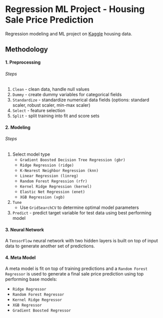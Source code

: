 # Regression ML Project - Housing Sale Price Prediction 
Regression modeling and ML project on [Kaggle](https://www.kaggle.com/competitions/house-prices-advanced-regression-techniques) housing data.

## Methodology

#### 1. Preprocessing

###### Steps
1. `Clean` - clean data, handle null values
1. `Dummy` - create dummy variables for categorical fields
1. `Standardize` - standardize numerical data fields (options: standard scaler, robust scaler, min-max scaler)
1. `Select` - feature selection
1. `Split` - split training into fit and score sets

#### 2. Modeling

###### Steps
1. Select model type
    - `Gradient Boosted Decision Tree Regression (gbr)`
    - `Ridge Regression (ridge)`
    - `K-Nearest Neighbor Regression (knn)`
    - `Linear Regression (linreg)`
    - `Random Forest Regression (rfr)`
    - `Kernel Ridge Regression (kernel)`
    - `Elastic Net Regression (enet)`
    - `XGB Regression (xgb)`
1. `Tune`
    - Use `GridSearchCV` to determine optimal model parameters
1. `Predict` - predict target variable for test data using best performing model

#### 3. Neural Network
A `TensorFlow` neural network with two hidden layers is built on top of input data to generate another set of predictions.

#### 4. Meta Model
A meta model is fit on top of training predictions and a `Random Forest Regressor` is used to generate a final sale price prediction using top performing base models:
- `Ridge Regressor`
- `Random Forest Regressor`
- `Kernel Ridge Regressor`
- `XGB Regressor`
- `Gradient Boosted Regressor`
